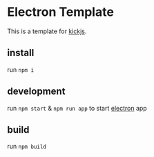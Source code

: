 # Electron Template
This is a template for [kickjs](https://www.npmjs.com/package/kickjs).

## install
run `npm i`

## development
run `npm start` & `npm run app` to start [electron](https://electron.atom.io/) app

## build
run `npm build`
